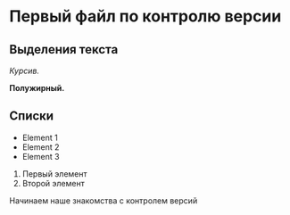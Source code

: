 # Первый файл по контролю версии

## Выделения текста

*Курсив.*

**Полужирный.** 

## Списки

* Element 1
* Element 2
* Element 3

1. Первый элемент
2. Второй элемент

Начинаем наше знакомства с контролем версий

